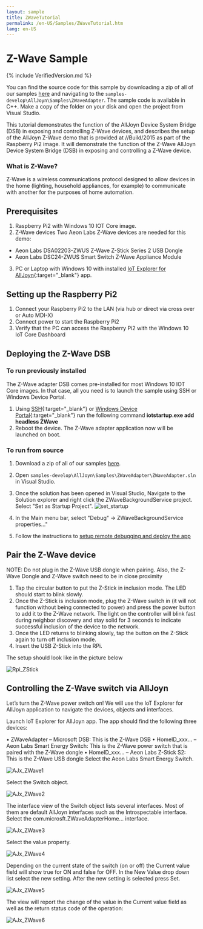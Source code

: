 ```yaml
---
layout: sample
title: ZWaveTutorial
permalink: /en-US/Samples/ZWaveTutorial.htm
lang: en-US
---
```


# Z-Wave Sample

{% include VerifiedVersion.md %}

You can find the source code for this sample by downloading a zip of all of our samples [here](https://github.com/ms-iot/samples/archive/develop.zip) and navigating to the `samples-develop\AllJoyn\Samples\ZWaveAdapter`.  The sample code is available in C++. Make a copy of the folder on your disk and open the project from Visual Studio.

This tutorial demonstrates the function of the AllJoyn Device System Bridge (DSB) in exposing and controlling Z-Wave devices, and describes the setup of the AllJoyn Z-Wave demo that is provided at //Build/2015 as part of the Raspberry Pi2 image. It will demonstrate the function of the Z-Wave AllJoyn Device System Bridge (DSB) in exposing and controlling a Z-Wave device.

### What is Z-Wave?

Z-Wave is a wireless communications protocol designed to allow devices in the home (lighting, household appliances, for example) to communicate with another for the purposes of home automation.

## Prerequisites

1. Raspberry Pi2 with Windows 10 IOT Core image.
2. <a name="AllJoyn_Z_Wave"></a>Z-Wave devices  Two Aeon Labs Z-Wave devices are needed for this demo:
  * Aeon Labs DSA02203-ZWUS Z-Wave Z-Stick Series 2 USB Dongle
  * Aeon Labs DSC24-ZWUS Smart Switch Z-Wave Appliance Module
3. PC or Laptop with Windows 10 with installed [IoT Explorer for AllJoyn]({{site.baseurl}}/en-US/Docs/AllJoyn.htm#AllJoynExplorer){:target="_blank"} app.


## Setting up the Raspberry Pi2

1. Connect your Raspberry Pi2 to the LAN (via hub or direct via cross over or Auto MDI-X)
2. Connect power to start the Raspberry Pi2
3. Verify that the PC can access the Raspberry Pi2 with the Windows 10 IoT Core Dashboard

## Deploying the Z-Wave DSB

### To run previously installed

The Z-Wave adapter DSB comes pre-installed for most Windows 10 IOT Core images. In that case, all you need is to launch the sample using SSH or Windows Device Portal. 

1. Using [SSH]({{site.baseurl}}/en-US/Samples/SSH.htm){:target="_blank"} or [Windows Device Portal]({{site.baseurl}}/en-US/Docs/tools/DevicePortal.htm){:target="_blank"} run the following command
   **iotstartup.exe add headless ZWave**
2. Reboot the device. The Z-Wave adapter application now will be launched on boot.

### To run from source
1. Download a zip of all of our samples [here](https://github.com/ms-iot/samples/archive/develop.zip).
2. Open `samples-develop\AllJoyn\Samples\ZWaveAdapter\ZWaveAdapter.sln` in Visual Studio.
3. Once the solution has been opened in Visual Studio, Navigate to the Solution explorer and right click the ZWaveBackgroundService project. Select "Set as Startup Project". ![set_startup]({{site.baseurl}}/Resources/images/AllJoyn/startup_proj.png)

4.  In the Main menu bar, select "Debug" -> ZWaveBackgroundService properties…"
5.  Follow the instructions to [setup remote debugging and deploy the app]({{site.baseurl}}/{{page.lang}}/Docs/AppDeployment.htm#cpp)

## Pair the Z-Wave device

NOTE: Do not plug in the Z-Wave USB dongle when pairing. Also, the Z-Wave Dongle and Z-Wave switch need to be in close proximity
1. Tap the circular button to put the Z-Stick in inclusion mode.  The LED should start to blink slowly.
2. Once the Z-Stick is inclusion mode, plug the Z-Wave switch in (it will not function without being connected to power) and press the power button to add it to the Z-Wave network.  The light on  the controller will blink fast during neighbor discovery and stay solid for 3 seconds to indicate successful inclusion of the device to the network.
3. Once the LED returns to blinking slowly, tap the button on the Z-Stick again to turn off inclusion mode.
4. Insert the USB Z-Stick into the RPi.

The setup should look like in the picture below

![Rpi_ZStick]({{site.baseurl}}/Resources/images/AllJoyn/ZStick_RPi.png)

## Controlling the Z-Wave switch via AllJoyn

Let’s turn the Z-Wave power switch on! We will use the IoT Explorer for AllJoyn application to navigate the devices, objects and interfaces.

Launch IoT Explorer for AllJoyn app. The app should find the following three devices:

• ZWaveAdapter  – Microsoft DSB: This is the Z-Wave DSB
• HomeID_xxx…  – Aeon Labs Smart Energy Switch: This is the Z-Wave power switch that is paired with the Z-Wave dongle
• HomeID_xxx…  – Aeon Labs Z-Stick S2: This is the Z-Wave USB dongle  Select the Aeon Labs Smart Energy Switch.

![AJx_ZWave1]({{site.baseurl}}/Resources/images/AllJoyn/Ajx_shot1.png)

Select the Switch object.

![AJx_ZWave2]({{site.baseurl}}/Resources/images/AllJoyn/ajx_shot2.png)

  The interface view of the Switch object lists several interfaces. Most of them are default AllJoyn interfaces such as the Introspectable interface. Select the com.microsft.ZWaveAdapterHome… interface.


![AJx_ZWave3]({{site.baseurl}}/Resources/images/AllJoyn/Ajx_shot3.png)


Select the value property.

![AJx_ZWave4]({{site.baseurl}}/Resources/images/AllJoyn/Ajx_shot4.png)

  Depending on the current state of the switch (on or off) the Current value field will show true for ON and false for OFF. In the New Value drop down list select the new setting. After the new setting is selected press Set.

![AJx_ZWave5]({{site.baseurl}}/Resources/images/AllJoyn/Ajx_shot5.png)

  The view will report the change of the value in the Current value field as well as the return status code of the operation:

![AJx_ZWave6]({{site.baseurl}}/Resources/images/AllJoyn/Ajx_shot6.jpg)


